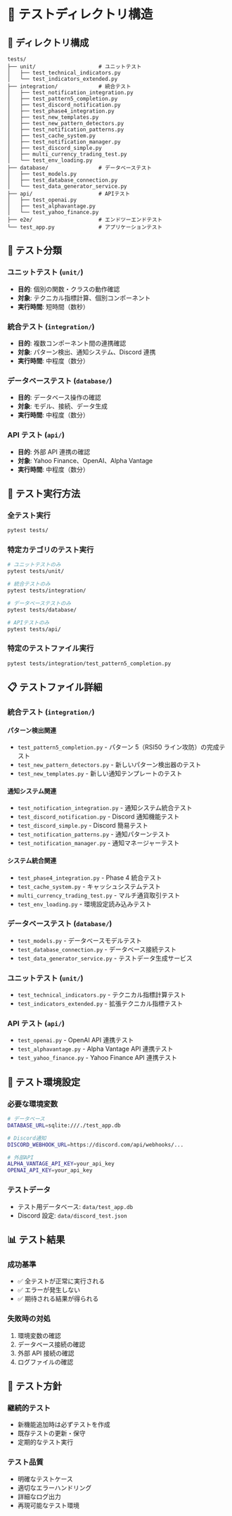 # 🧪 テストディレクトリ構造

## 📁 ディレクトリ構成

```
tests/
├── unit/                    # ユニットテスト
│   ├── test_technical_indicators.py
│   └── test_indicators_extended.py
├── integration/             # 統合テスト
│   ├── test_notification_integration.py
│   ├── test_pattern5_completion.py
│   ├── test_discord_notification.py
│   ├── test_phase4_integration.py
│   ├── test_new_templates.py
│   ├── test_new_pattern_detectors.py
│   ├── test_notification_patterns.py
│   ├── test_cache_system.py
│   ├── test_notification_manager.py
│   ├── test_discord_simple.py
│   ├── multi_currency_trading_test.py
│   └── test_env_loading.py
├── database/                # データベーステスト
│   ├── test_models.py
│   ├── test_database_connection.py
│   └── test_data_generator_service.py
├── api/                     # APIテスト
│   ├── test_openai.py
│   ├── test_alphavantage.py
│   └── test_yahoo_finance.py
├── e2e/                     # エンドツーエンドテスト
└── test_app.py              # アプリケーションテスト
```

## 🎯 テスト分類

### ユニットテスト (`unit/`)

- **目的**: 個別の関数・クラスの動作確認
- **対象**: テクニカル指標計算、個別コンポーネント
- **実行時間**: 短時間（数秒）

### 統合テスト (`integration/`)

- **目的**: 複数コンポーネント間の連携確認
- **対象**: パターン検出、通知システム、Discord 連携
- **実行時間**: 中程度（数分）

### データベーステスト (`database/`)

- **目的**: データベース操作の確認
- **対象**: モデル、接続、データ生成
- **実行時間**: 中程度（数分）

### API テスト (`api/`)

- **目的**: 外部 API 連携の確認
- **対象**: Yahoo Finance、OpenAI、Alpha Vantage
- **実行時間**: 中程度（数分）

## 🚀 テスト実行方法

### 全テスト実行

```bash
pytest tests/
```

### 特定カテゴリのテスト実行

```bash
# ユニットテストのみ
pytest tests/unit/

# 統合テストのみ
pytest tests/integration/

# データベーステストのみ
pytest tests/database/

# APIテストのみ
pytest tests/api/
```

### 特定のテストファイル実行

```bash
pytest tests/integration/test_pattern5_completion.py
```

## 📋 テストファイル詳細

### 統合テスト (`integration/`)

#### パターン検出関連

- `test_pattern5_completion.py` - パターン 5（RSI50 ライン攻防）の完成テスト
- `test_new_pattern_detectors.py` - 新しいパターン検出器のテスト
- `test_new_templates.py` - 新しい通知テンプレートのテスト

#### 通知システム関連

- `test_notification_integration.py` - 通知システム統合テスト
- `test_discord_notification.py` - Discord 通知機能テスト
- `test_discord_simple.py` - Discord 簡易テスト
- `test_notification_patterns.py` - 通知パターンテスト
- `test_notification_manager.py` - 通知マネージャーテスト

#### システム統合関連

- `test_phase4_integration.py` - Phase 4 統合テスト
- `test_cache_system.py` - キャッシュシステムテスト
- `multi_currency_trading_test.py` - マルチ通貨取引テスト
- `test_env_loading.py` - 環境設定読み込みテスト

### データベーステスト (`database/`)

- `test_models.py` - データベースモデルテスト
- `test_database_connection.py` - データベース接続テスト
- `test_data_generator_service.py` - テストデータ生成サービス

### ユニットテスト (`unit/`)

- `test_technical_indicators.py` - テクニカル指標計算テスト
- `test_indicators_extended.py` - 拡張テクニカル指標テスト

### API テスト (`api/`)

- `test_openai.py` - OpenAI API 連携テスト
- `test_alphavantage.py` - Alpha Vantage API 連携テスト
- `test_yahoo_finance.py` - Yahoo Finance API 連携テスト

## 🔧 テスト環境設定

### 必要な環境変数

```bash
# データベース
DATABASE_URL=sqlite:///./test_app.db

# Discord通知
DISCORD_WEBHOOK_URL=https://discord.com/api/webhooks/...

# 外部API
ALPHA_VANTAGE_API_KEY=your_api_key
OPENAI_API_KEY=your_api_key
```

### テストデータ

- テスト用データベース: `data/test_app.db`
- Discord 設定: `data/discord_test.json`

## 📊 テスト結果

### 成功基準

- ✅ 全テストが正常に実行される
- ✅ エラーが発生しない
- ✅ 期待される結果が得られる

### 失敗時の対処

1. 環境変数の確認
2. データベース接続の確認
3. 外部 API 接続の確認
4. ログファイルの確認

## 🎯 テスト方針

### 継続的テスト

- 新機能追加時は必ずテストを作成
- 既存テストの更新・保守
- 定期的なテスト実行

### テスト品質

- 明確なテストケース
- 適切なエラーハンドリング
- 詳細なログ出力
- 再現可能なテスト環境
